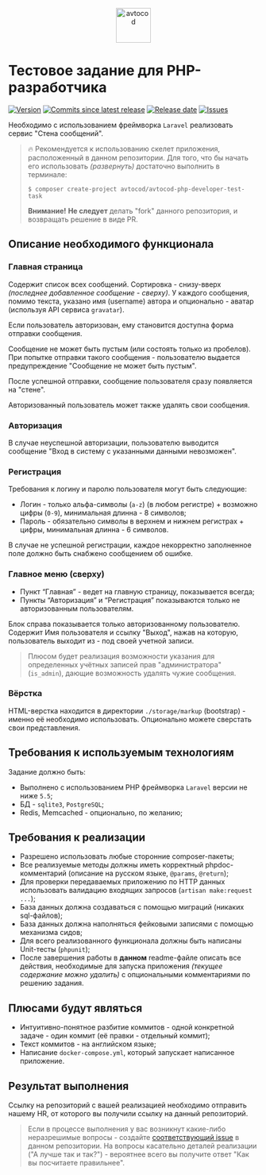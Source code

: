 <p align="center">
  <img alt="avtocod" src="https://avatars1.githubusercontent.com/u/32733112?s=70&v=4" width="70" height="70" />
</p>

# Тестовое задание для PHP-разработчика

[![Version][badge_php_version]][link_packagist]
[![Commits since latest release][badge_commits_since_release]][link_commits]
[![Release date][badge_release_date]][link_releases]
[![Issues][badge_issues]][link_issues]

Необходимо с использованием фреймворка `Laravel` реализовать сервис "Стена сообщений".

> :fire: Рекомендуется к использованию скелет приложения, расположенный в данном репозитории. Для того, что бы начать его использовать _(развернуть)_ достаточно выполнить в терминале:
>
> ```shell
> $ composer create-project avtocod/avtocod-php-developer-test-task
> ```
>
> **Внимание!** **Не следует** делать "fork" данного репозитория, и возвращать решение в виде PR.

## Описание необходимого функционала

### Главная страница

Содержит список всех сообщений. Сортировка - снизу-вверх _(последнее добавленное сообщение - сверху)_. У каждого сообщения, помимо текста, указано имя (username) автора и опционально - аватар (используя API сервиса `gravatar`).

Если пользователь авторизован, ему становится доступна форма отправки сообщения.

Сообщение не может быть пустым (или состоять только из пробелов). При попытке отправки такого сообщения - пользователю выдается предупреждение "Сообщение не может быть пустым".

После успешной отправки, сообщение пользователя сразу появляется на "стене".

Авторизованный пользователь может также удалять свои сообщения.

### Авторизация

В случае неуспешной авторизации, пользователю выводится сообщение "Вход в систему с указанными данными невозможен".

### Регистрация

Требования к логину и паролю пользователя могут быть следующие:

- Логин - только альфа-символы (`a-z`) (в любом регистре) + возможно цифры (`0-9`), минимальная длинна - 8 символов;
- Пароль - обязательно символы в верхнем и нижнем регистрах + цифры, минимальная длинна - 6 символов.

В случае не успешной регистрации, каждое некорректно заполненное поле должно быть снабжено сообщением об ошибке.

### Главное меню (сверху)

- Пункт “Главная” - ведет на главную страницу, показывается всегда;
- Пункты “Авторизация” и “Регистрация” показываются только не авторизованным пользователям.

Блок справа показывается только авторизованному пользователю. Содержит Имя пользователя и ссылку "Выход", нажав на которую, пользователь выходит из - под своей учетной записи.

> Плюсом будет реализация возможности указания для определенных учётных записей прав "администратора" (`is_admin`), дающие возможность удалять чужие сообщения.

### Вёрстка

HTML-верстка находится в директории `./storage/markup` (bootstrap) - именно её необходимо использовать. Опционально можете сверстать свои представления.

## Требования к используемым технологиям

Задание должно быть:

- Выполнено с использованием PHP фреймворка `Laravel` версии не ниже `5.5`;
- БД - `sqlite3`, `PostgreSQL`;
- Redis, Memcached - опционально, по желанию;

## Требования к реализации

- Разрешено использовать любые сторонние composer-пакеты;
- Все реализуемые методы должны иметь корректный phpdoc-комментарий (описание на русском языке, `@params`, `@return`);
- Для проверки передаваемых приложению по HTTP данных использовать валидацию входящих запросов (`artisan make:request ...`);
- База данных должна создаваться с помощью миграций (никаких sql-файлов);
- База данных должна наполняться фейковыми записями с помощью механизма сидов;
- Для всего реализованного функционала должны быть написаны Unit-тесты (`phpunit`);
- После завершения работы в **данном** readme-файле описать все действия, необходимые для запуска приложения _(текущее содержание можно удалить)_ с опциональными комментариями по решению задания.

## Плюсами будут являться

- Интуитивно-понятное разбитие коммитов - одной конкретной задаче - один коммит (её правки - отдельный коммит);
- Текст коммитов - на английском языке;
- Написание `docker-compose.yml`, который запускает написанное приложение.

## Результат выполнения

Ссылку на репозиторий с вашей реализацией необходимо отправить нашему HR, от которого вы получили ссылку на данный репозиторий.

> Если в процессе выполнения у вас возникнут какие-либо неразрешимые вопросы - создайте [соответствующий issue][link_create_issue] в данном репозитории. На вопросы касательно деталей реализации ("А лучше так и так?") - вероятнее всего вы получите ответ "Как вы посчитаете правильнее".

[badge_php_version]:https://img.shields.io/packagist/php-v/avtocod/avtocod-php-developer-test-task.svg?style=flat-square&longCache=true
[badge_issues]:https://img.shields.io/github/issues/avtocod/avtocod-php-developer-test-task.svg?style=flat-square&maxAge=180
[badge_commits_since_release]:https://img.shields.io/github/commits-since/avtocod/avtocod-php-developer-test-task/latest.svg?style=flat-square&maxAge=180
[badge_release_date]:https://img.shields.io/github/release-date/avtocod/avtocod-php-developer-test-task.svg?style=flat-square&maxAge=180
[link_packagist]:https://packagist.org/packages/avtocod/avtocod-php-developer-test-task
[link_releases]:https://github.com/avtocod/avtocod-php-developer-test-task/releases
[link_commits]:https://github.com/avtocod/avtocod-php-developer-test-task/commits
[link_issues]:https://github.com/avtocod/avtocod-php-developer-test-task/issues
[link_create_issue]:https://github.com/avtocod/avtocod-php-developer-test-task/issues/new/choose
